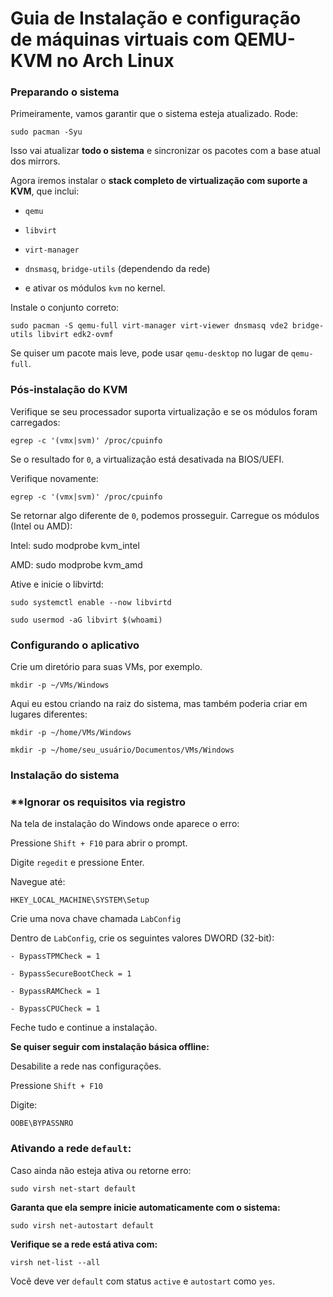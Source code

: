# Guia de Instalação e configuração de máquinas virtuais com QEMU-KVM no Arch Linux


### **Preparando o sistema**

Primeiramente, vamos garantir que o sistema esteja atualizado. Rode:

	sudo pacman -Syu

Isso vai atualizar **todo o sistema** e sincronizar os pacotes com a base atual dos mirrors.

Agora iremos instalar o **stack completo de virtualização com suporte a KVM**, que inclui:

- `qemu`
    
- `libvirt`
    
- `virt-manager`
    
- `dnsmasq`, `bridge-utils` (dependendo da rede)
    
- e ativar os módulos `kvm` no kernel.

Instale o conjunto correto:

	sudo pacman -S qemu-full virt-manager virt-viewer dnsmasq vde2 bridge-utils libvirt edk2-ovmf

Se quiser um pacote mais leve, pode usar `qemu-desktop` no lugar de `qemu-full`.

### **Pós-instalação do KVM**

Verifique se seu processador suporta virtualização e se os módulos foram carregados:

	egrep -c '(vmx|svm)' /proc/cpuinfo

Se o resultado for `0`, a virtualização está desativada na BIOS/UEFI.







Verifique novamente:

	egrep -c '(vmx|svm)' /proc/cpuinfo

Se retornar algo diferente de `0`, podemos prosseguir. Carregue os módulos (Intel ou AMD):

Intel:
	sudo modprobe kvm_intel

AMD: 
	sudo modprobe kvm_amd

Ative e inicie o libvirtd:

	sudo systemctl enable --now libvirtd

	sudo usermod -aG libvirt $(whoami)

### **Configurando o aplicativo**

Crie um diretório para suas VMs, por exemplo.

	mkdir -p ~/VMs/Windows

Aqui eu estou criando na raiz do sistema, mas também poderia criar em lugares diferentes:

	mkdir -p ~/home/VMs/Windows

	mkdir -p ~/home/seu_usuário/Documentos/VMs/Windows

### **Instalação do sistema**



### **Ignorar os requisitos via registro  
Na tela de instalação do Windows onde aparece o erro:

Pressione `Shift + F10` para abrir o prompt.

Digite `regedit` e pressione Enter.

Navegue até:

	HKEY_LOCAL_MACHINE\SYSTEM\Setup

Crie uma nova chave chamada `LabConfig`

Dentro de `LabConfig`, crie os seguintes valores DWORD (32-bit):

    - BypassTPMCheck = 1

    - BypassSecureBootCheck = 1

    - BypassRAMCheck = 1

    - BypassCPUCheck = 1

Feche tudo e continue a instalação.

**Se quiser seguir com instalação básica offline:**

Desabilite a rede nas configurações.

Pressione `Shift + F10`

Digite:

	OOBE\BYPASSNRO


### **Ativando a rede `default`:**

Caso ainda não esteja ativa ou retorne erro:

	sudo virsh net-start default

**Garanta que ela sempre inicie automaticamente com o sistema:**

	sudo virsh net-autostart default

**Verifique se a rede está ativa com:**

	virsh net-list --all

Você deve ver `default` com status `active` e `autostart` como `yes`.
